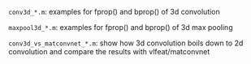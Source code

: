 `conv3d_*.m`: examples for fprop() and bprop() of 3d convolution

`maxpool3d_*.m`: examples for fprop() and bprop() of 3d max pooling

`conv3d_vs_matconvnet_*.m`: show how 3d convolution boils down to 2d convolution and compare the results with vlfeat/matconvnet
